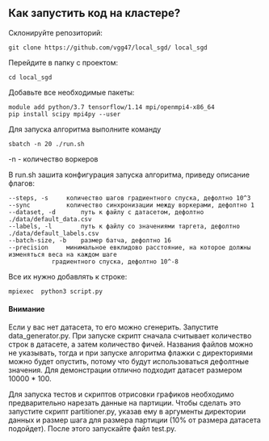 ## Как запустить код на кластере?

Склонируйте репозиторий:
	
	git clone https://github.com/vgg47/local_sgd/ local_sgd

Перейдите в папку с проектом:
	
	сd local_sgd

Добавьте все необходимые пакеты:
	
	module add python/3.7 tensorflow/1.14 mpi/openmpi4-x86_64 
	pip install scipy mpi4py --user

Для запуска алгоритма выполните команду

	sbatch -n 20 ./run.sh 

-n - количество воркеров

В run.sh зашита конфигурация запуска алгоритма, приведу описание флагов:
	
	--steps, -s		количество шагов градиентного спуска, дефолтно 10^3
	--sync			количество синхронизации между воркерами, дефолтно 1
	--dataset, -d		путь к файлу с датасетом, дефолтно ./data/default_data.csv
	--labels, -l		путь к файлу со значениями таргета, дефолтно ./data/default_labels.csv
	--batch-size, -b	размер батча, дефолтно 16
	--precision		минимальное евклидово расстояние, на которое должны изменяться веса на каждом шаге 
				градиентного спуска, дефолтно 10^-8

Все их нужно добавлять к строке:

	mpiexec  python3 script.py 



#### Внимание
Если у вас нет датасета, то его можно сгенерить. Запустите data_generator.py.
При запуске скрипт сначала считывает количество строк в датасете, а затем количество фичей.
Названия файлов можно не указывать, тогда и при запуске алгоритма флажки с директориями
можно будет опустить, потому что будут использоваться дефолтные значения. 
Для демонстрации отлично подходит датасет размером 10000 * 100.

Для запуска тестов и скриптов отрисовки графиков необходимо предварительно нарезать данные на партиции.
Чтобы сделать это запустите скрипт partitioner.py, указав ему в аргументы директории данных и размер шага для
размера партиции (10% от размера датасета подойдет). После этого запускайте файл test.py. 

